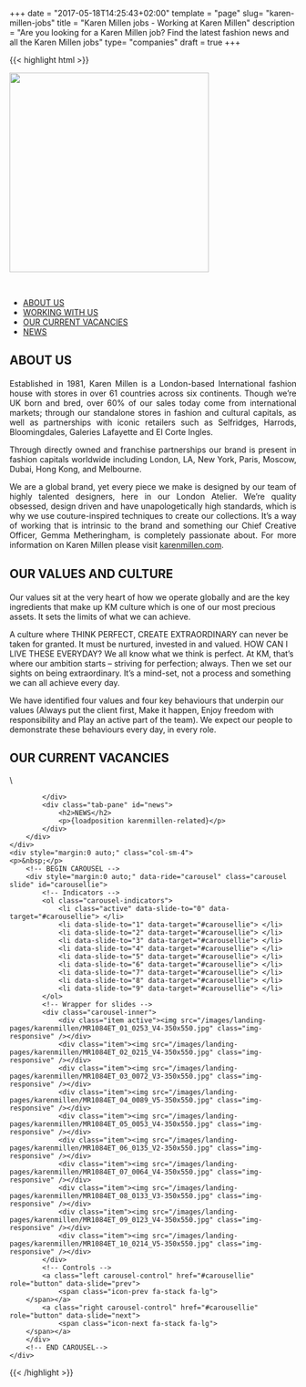+++
date = "2017-05-18T14:25:43+02:00"
template = "page" 
slug= "karen-millen-jobs"
title = "Karen Millen jobs - Working at Karen Millen"
description = "Are you looking for a Karen Millen job? Find the latest fashion news and all the Karen Millen jobs"
type= "companies"
draft = true
+++

{{< highlight html >}}


<div>
    <p>
        <a data-toggle="tab" href="#about">
            <img src="https://fashionunited.uk/images/landing-pages/karenmillen/km2.svg" style="margin: 0 auto; width: 350px;" class="img-responsive" />
        </a>
    </p>
    <p>&nbsp;</p>
    <!-- Nav tabs -->
    <ul class="nav nav-tabs nav-justified">
        <li class="active">
            <a data-toggle="tab" href="#about">ABOUT US</a></li>
        <li>
            <a data-toggle="tab" href="#values">WORKING WITH US</a></li>
        <li>
            <a data-toggle="tab" href="#vacancies">OUR CURRENT VACANCIES</a></li>
        <li>
            <a data-toggle="tab" href="#news">NEWS</a></li>
    </ul>
</div>
<div style="margin:0 auto;" class="row">
    <div class="col-sm-8">
        <!-- Tab panes -->
        <div class="tab-content">
            <div class="tab-pane fade in active" id="about" style="text-align: justify; ">
                <h2 style="margin-bottom: 20px;">ABOUT US</h2>
                <p>
                    Established in 1981, Karen Millen is a London-based International fashion house with stores in over 61 countries across six continents. Though we’re UK born and bred, over 60% of our sales today come from international markets; through our standalone stores in fashion and cultural capitals, as well as partnerships with iconic retailers such as Selfridges, Harrods, Bloomingdales, Galeries Lafayette and El Corte Ingles.</p>
                <p>Through directly owned and franchise partnerships our brand is present in fashion capitals worldwide including London, LA, New York, Paris, Moscow, Dubai, Hong Kong, and Melbourne.</p>
                <p>We are a global brand, yet every piece we make is designed by our team of highly talented designers, here in our London Atelier. We’re quality obsessed, design driven and have unapologetically high standards, which is why we use couture-inspired techniques to create our collections. It’s a way of working that is intrinsic to the brand and something our Chief Creative Officer, Gemma Metheringham, is completely passionate about. For more information on Karen Millen please visit <a href="http://www.karenmillen.com/" target="_blank" rel="noopener">karenmillen.com</a>.</p>
            </div>
            <div class="tab-pane" id="values">
                <h2 style="margin-bottom: 20px;">OUR VALUES AND CULTURE</h2>
                <p>
                    Our values sit at the very heart of how we operate globally and are the key ingredients that make up KM culture which is one of our most precious assets. It sets the limits of what we can achieve.</p>
                <p>
                    A culture where THINK PERFECT, CREATE EXTRAORDINARY can never be taken for granted. It must be nurtured, invested in and valued. HOW CAN I LIVE THESE EVERYDAY? We all know what we think is perfect. At KM, that’s where our ambition starts – striving for perfection; always. Then we set our sights on being extraordinary. It’s a mind-set, not a process and something we can all achieve every day.
                </p>
                <p>
                    We have identified four values and four key behaviours that underpin our values (Always put the client first, Make it happen, Enjoy freedom with responsibility and Play an active part of the team). We expect our people to demonstrate these behaviours every day, in every role.
                </p>
            </div>
            <div class="tab-pane" id="vacancies">
                <h2>OUR CURRENT VACANCIES</h2>

<div class="fu-accordion-list">
    <div class="fu-embed-jobs" data-component="CompanyJobs" data-limit="50" data-locales="en-GB" data-profile_id="56b8a7338a36be430a7b7572">
        <script src="/global-assets/jobs-embed/embed.js" async=""></script>
    </div>
</div>

\

            </div>
            <div class="tab-pane" id="news">
                <h2>NEWS</h2>
                <p>{loadposition karenmillen-related}</p>
            </div>
        </div>
    </div>
    <div style="margin:0 auto;" class="col-sm-4">
    <p>&nbsp;</p>
        <!-- BEGIN CAROUSEL -->
        <div style="margin:0 auto;" data-ride="carousel" class="carousel slide" id="carousellie">
            <!-- Indicators -->
            <ol class="carousel-indicators">
                <li class="active" data-slide-to="0" data-target="#carousellie"> </li>
                <li data-slide-to="1" data-target="#carousellie"> </li>
                <li data-slide-to="2" data-target="#carousellie"> </li>
                <li data-slide-to="3" data-target="#carousellie"> </li>
                <li data-slide-to="4" data-target="#carousellie"> </li>
                <li data-slide-to="5" data-target="#carousellie"> </li>
                <li data-slide-to="6" data-target="#carousellie"> </li>
                <li data-slide-to="7" data-target="#carousellie"> </li>
                <li data-slide-to="8" data-target="#carousellie"> </li>
                <li data-slide-to="9" data-target="#carousellie"> </li>
            </ol>
            <!-- Wrapper for slides -->
            <div class="carousel-inner">
                <div class="item active"><img src="/images/landing-pages/karenmillen/MR1084ET_01_0253_V4-350x550.jpg" class="img-responsive" /></div>
                <div class="item"><img src="/images/landing-pages/karenmillen/MR1084ET_02_0215_V4-350x550.jpg" class="img-responsive" /></div>
                <div class="item"><img src="/images/landing-pages/karenmillen/MR1084ET_03_0072_V3-350x550.jpg" class="img-responsive" /></div>
                <div class="item"><img src="/images/landing-pages/karenmillen/MR1084ET_04_0089_V5-350x550.jpg" class="img-responsive" /></div>
                <div class="item"><img src="/images/landing-pages/karenmillen/MR1084ET_05_0053_V4-350x550.jpg" class="img-responsive" /></div>
                <div class="item"><img src="/images/landing-pages/karenmillen/MR1084ET_06_0135_V2-350x550.jpg" class="img-responsive" /></div>
                <div class="item"><img src="/images/landing-pages/karenmillen/MR1084ET_07_0064_V4-350x550.jpg" class="img-responsive" /></div>
                <div class="item"><img src="/images/landing-pages/karenmillen/MR1084ET_08_0133_V3-350x550.jpg" class="img-responsive" /></div>
                <div class="item"><img src="/images/landing-pages/karenmillen/MR1084ET_09_0123_V4-350x550.jpg" class="img-responsive" /></div>
                <div class="item"><img src="/images/landing-pages/karenmillen/MR1084ET_10_0214_V5-350x550.jpg" class="img-responsive" /></div>
            </div>
            <!-- Controls -->
            <a class="left carousel-control" href="#carousellie" role="button" data-slide="prev">
                <span class="icon-prev fa-stack fa-lg">
        </span></a>
            <a class="right carousel-control" href="#carousellie" role="button" data-slide="next">
                <span class="icon-next fa-stack fa-lg">
        </span></a>
        </div>
        <!-- END CAROUSEL-->
    </div>
</div>



{{< /highlight >}}
